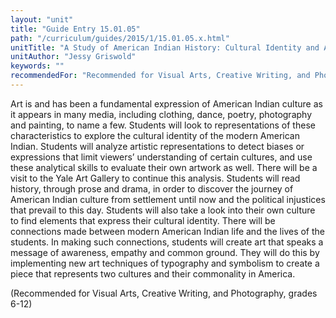 ```yaml
---
layout: "unit"
title: "Guide Entry 15.01.05"
path: "/curriculum/guides/2015/1/15.01.05.x.html"
unitTitle: "A Study of American Indian History: Cultural Identity and Artistic Expression"
unitAuthor: "Jessy Griswold"
keywords: ""
recommendedFor: "Recommended for Visual Arts, Creative Writing, and Photography, grades 6-12"
---
```

<main>
<p>
Art is and has been a fundamental expression of American Indian culture as it appears in many media, including clothing, dance, poetry, photography and painting, to name a few. Students will look to representations of these characteristics to explore the cultural identity of the modern American Indian. Students will analyze artistic representations to detect biases or expressions that limit viewers’ understanding of certain cultures, and use these analytical skills to evaluate their own artwork as well. There will be a visit to the Yale Art Gallery to continue this analysis. Students will read history, through prose and drama, in order to discover the journey of American Indian culture from settlement until now and the political injustices that prevail to this day. Students will also take a look into their own culture to find elements that express their cultural identity. There will be connections made between modern American Indian life and the lives of the students. In making such connections, students will create art that speaks a message of awareness, empathy and common ground. They will do this by implementing new art techniques of typography and symbolism to create a piece that represents two cultures and their commonality in America.
</p>
<p>
(Recommended for Visual Arts, Creative Writing, and Photography, grades 6-12)
</p>
</main>